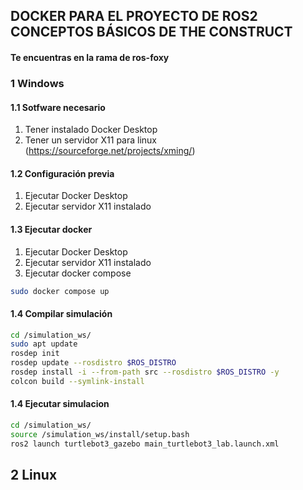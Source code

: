 ## DOCKER PARA EL PROYECTO DE ROS2 CONCEPTOS BÁSICOS DE THE CONSTRUCT

#### Te encuentras en la rama de ros-foxy

### 1 Windows

#### 1.1 Sotfware necesario
1. Tener instalado Docker Desktop
2. Tener un servidor X11 para linux (https://sourceforge.net/projects/xming/)

#### 1.2 Configuración previa
1. Ejecutar Docker Desktop
2. Ejecutar servidor X11 instalado

#### 1.3 Ejecutar docker 
1. Ejecutar Docker Desktop
2. Ejecutar servidor X11 instalado
3. Ejecutar docker compose 
```bash
sudo docker compose up
```

#### 1.4 Compilar simulación
```bash
cd /simulation_ws/
sudo apt update
rosdep init
rosdep update --rosdistro $ROS_DISTRO
rosdep install -i --from-path src --rosdistro $ROS_DISTRO -y
colcon build --symlink-install
```

#### 1.4 Ejecutar simulacion
```bash
cd /simulation_ws/
source /simulation_ws/install/setup.bash
ros2 launch turtlebot3_gazebo main_turtlebot3_lab.launch.xml
```

## 2 Linux